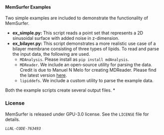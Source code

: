 #### MemSurfer Examples

Two simple examples are included to demonstrate the functionality of MemSurfer.

* **ex_simple.py:** This script reads a point set that represents a 2D sinusoidal surface with added noise in z-dimension.
* **ex_bilayer.py:** This script demonstrates a more realistic use case of a bilayer membrane consisting of three types of lipids. To read and parse the input data, the following are used.
  - `MDAnalysis`. Please install as `pip install mdAnalysis`.
  - `MDReader`. We include an open-source utility for parsing the data. Credit is due to Manuel N Melo for creating MDReader. Please find the latest version [here](https://github.com/mnmelo/mdreader).
  - `lipiddefs`. We include a custom utility to parse the example data.

Both the example scripts create several output files.
* 

### License

MemSurfer is released under GPU-3.0 license. See the `LICENSE` file for details.

*`LLNL-CODE-763493`*
